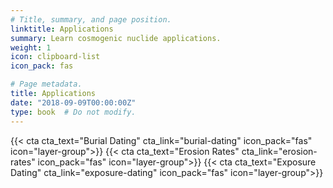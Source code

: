 ```yaml
---
# Title, summary, and page position.
linktitle: Applications
summary: Learn cosmogenic nuclide applications.
weight: 1
icon: clipboard-list
icon_pack: fas

# Page metadata.
title: Applications
date: "2018-09-09T00:00:00Z"
type: book  # Do not modify.
---
```


{{< cta cta_text="Burial Dating" cta_link="burial-dating" icon_pack="fas" icon="layer-group">}}
{{< cta cta_text="Erosion Rates" cta_link="erosion-rates" icon_pack="fas" icon="layer-group">}}
{{< cta cta_text="Exposure Dating" cta_link="exposure-dating" icon_pack="fas" icon="layer-group">}}
